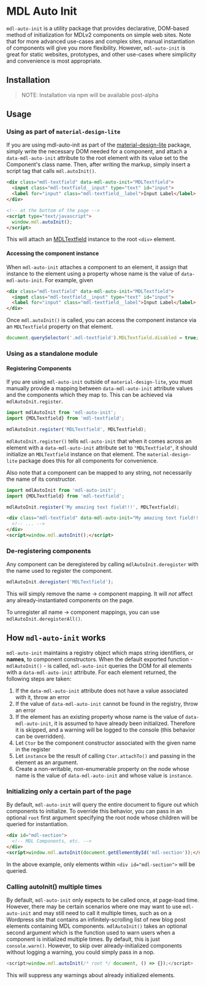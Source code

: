 # MDL Auto Init

`mdl-auto-init` is a utility package that provides declarative, DOM-based method of initialization
for MDLv2 components on simple web sites. Note that for more advanced use-cases and complex sites,
manual instantiation of components will give you more flexibility. However, `mdl-auto-init` is great
for static websites, prototypes, and other use-cases where simplicity and convenience is most
appropriate.

## Installation

> NOTE: Installation via npm will be available post-alpha

## Usage

### Using as part of `material-design-lite`

If you are using mdl-auto-init as part of the [material-design-lite](../material-design-lite)
package, simply write the necessary DOM needed for a component, and attach a `data-mdl-auto-init`
attribute to the root element with its value set to the Component's class name. Then, after
writing the markup, simply insert a script tag that calls `mdl.autoInit()`.

```html
<div class="mdl-textfield" data-mdl-auto-init="MDLTextfield">
  <input class="mdl-textfield__input" type="text" id="input">
  <label for="input" class="mdl-textfield__label">Input Label</label>
</div>

<!-- at the bottom of the page -->
<script type="text/javascript">
  window.mdl.autoInit();
</script>
```

This will attach an [MDLTextfield](../mdl-textfield) instance to the root `<div>` element.

#### Accessing the component instance

When `mdl-auto-init` attaches a component to an element, it assign that instance to the element
using a property whose name is the value of `data-mdl-auto-init`. For example, given

```html
<div class="mdl-textfield" data-mdl-auto-init="MDLTextfield">
  <input class="mdl-textfield__input" type="text" id="input">
  <label for="input" class="mdl-textfield__label">Input Label</label>
</div>
```

Once `mdl.autoInit()` is called, you can access the component instance via an `MDLTextfield`
property on that element.

```js
document.querySelector('.mdl-textfield').MDLTextfield.disabled = true;
```

### Using as a standalone module

#### Registering Components

If you are using `mdl-auto-init` outside of `material-design-lite`, you must manually provide a
mapping between `data-mdl-auto-init` attribute values and the components which they map to. This can
be achieved via `mdlAutoInit.register`.

```js
import mdlAutoInit from 'mdl-auto-init';
import {MDLTextfield} from 'mdl-textfield';

mdlAutoInit.register('MDLTextfield', MDLTextfield);
```

`mdlAutoInit.register()` tells `mdl-auto-init` that when it comes across an element with a
`data-mdl-auto-init` attribute set to `"MDLTextfield"`, it should initialize an `MDLTextfield`
instance on that element. The `material-design-lite` package does this for all components for
convenience.

Also note that a component can be mapped to any string, not necessarily the name of its constructor.

```js
import mdlAutoInit from 'mdl-auto-init';
import {MDLTextfield} from 'mdl-textfield';

mdlAutoInit.register('My amazing text field!!!', MDLTextfield);
```

```html
<div class="mdl-textfield" data-mdl-auto-init="My amazing text field!!!">
  <!-- ... -->
</div>
<script>window.mdl.autoInit();</script>
```

### De-registering components

Any component can be deregistered by calling `mdlAutoInit.deregister` with the name used to register
the component.

```js
mdlAutoInit.deregister('MDLTextfield');
```

This will simply remove the name -> component mapping. It will _not_ affect any already-instantiated
components on the page.

To unregister all name -> component mappings, you can use `mdlAutoInit.deregisterAll()`.

## How `mdl-auto-init` works

`mdl-auto-init` maintains a registry object which maps string identifiers, or **names**, to
component constructors. When the default exported function - `mdlAutoInit()` - is called,
`mdl-auto-init` queries the DOM for all elements with a `data-mdl-auto-init` attribute. For each
element returned, the following steps are taken:

1. If the `data-mdl-auto-init` attribute does not have a value associated with it, throw an error
2. If the value of `data-mdl-auto-init` cannot be found in the registry, throw an error
3. If the element has an existing property whose name is the value of `data-mdl-auto-init`, it is
   assumed to have already been initialized. Therefore it is skipped, and a warning will be logged
   to the console (this behavior can be overridden).
4. Let `Ctor` be the component constructor associated with the given name in the register
5. Let `instance` be the result of calling `Ctor.attachTo()` and passing in the element as an
   argument.
6. Create a non-writable, non-enumerable property on the node whose name is the value of
   `data-mdl-auto-init` and whose value is `instance`.

### Initializing only a certain part of the page

By default, `mdl-auto-init` will query the entire document to figure out which components to
initialize. To override this behavior, you can pass in an optional `root` first argument specifying
the root node whose children will be queried for instantiation.

```html
<div id="mdl-section">
  <!-- MDL Components, etc. -->
</div>
<script>window.mdl.autoInit(document.getElementById('mdl-section'));</script>
```

In the above example, only elements within `<div id="mdl-section">` will be queried.

### Calling autoInit() multiple times

By default, `mdl-auto-init` only expects to be called once, at page-load time. However, there may be
certain scenarios where one may want to use `mdl-auto-init` and may still need to call it multiple
times, such as on a Wordpress site that contains an infinitely-scrolling list of new blog post
elements containing MDL components. `mdlAutoInit()` takes an optional second argument which is the
function used to warn users when a component is initialized multiple times. By default, this is just
`console.warn()`. However, to skip over already-initialized components without logging a
warning, you could simply pass in a nop.

```js
<script>window.mdl.autoInit(/* root */ document, () => {});</script>
```

This will suppress any warnings about already initialized elements.
